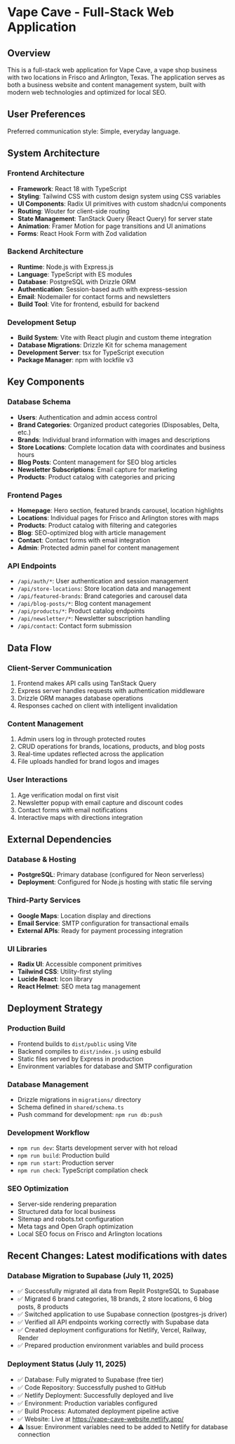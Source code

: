 # Vape Cave - Full-Stack Web Application

## Overview

This is a full-stack web application for Vape Cave, a vape shop business with two locations in Frisco and Arlington, Texas. The application serves as both a business website and content management system, built with modern web technologies and optimized for local SEO.

## User Preferences

Preferred communication style: Simple, everyday language.

## System Architecture

### Frontend Architecture
- **Framework**: React 18 with TypeScript
- **Styling**: Tailwind CSS with custom design system using CSS variables
- **UI Components**: Radix UI primitives with custom shadcn/ui components
- **Routing**: Wouter for client-side routing
- **State Management**: TanStack Query (React Query) for server state
- **Animation**: Framer Motion for page transitions and UI animations
- **Forms**: React Hook Form with Zod validation

### Backend Architecture
- **Runtime**: Node.js with Express.js
- **Language**: TypeScript with ES modules
- **Database**: PostgreSQL with Drizzle ORM
- **Authentication**: Session-based auth with express-session
- **Email**: Nodemailer for contact forms and newsletters
- **Build Tool**: Vite for frontend, esbuild for backend

### Development Setup
- **Build System**: Vite with React plugin and custom theme integration
- **Database Migrations**: Drizzle Kit for schema management
- **Development Server**: tsx for TypeScript execution
- **Package Manager**: npm with lockfile v3

## Key Components

### Database Schema
- **Users**: Authentication and admin access control
- **Brand Categories**: Organized product categories (Disposables, Delta, etc.)
- **Brands**: Individual brand information with images and descriptions
- **Store Locations**: Complete location data with coordinates and business hours
- **Blog Posts**: Content management for SEO blog articles
- **Newsletter Subscriptions**: Email capture for marketing
- **Products**: Product catalog with categories and pricing

### Frontend Pages
- **Homepage**: Hero section, featured brands carousel, location highlights
- **Locations**: Individual pages for Frisco and Arlington stores with maps
- **Products**: Product catalog with filtering and categories
- **Blog**: SEO-optimized blog with article management
- **Contact**: Contact forms with email integration
- **Admin**: Protected admin panel for content management

### API Endpoints
- `/api/auth/*`: User authentication and session management
- `/api/store-locations`: Store location data and management
- `/api/featured-brands`: Brand categories and carousel data
- `/api/blog-posts/*`: Blog content management
- `/api/products/*`: Product catalog endpoints
- `/api/newsletter/*`: Newsletter subscription handling
- `/api/contact`: Contact form submission

## Data Flow

### Client-Server Communication
1. Frontend makes API calls using TanStack Query
2. Express server handles requests with authentication middleware
3. Drizzle ORM manages database operations
4. Responses cached on client with intelligent invalidation

### Content Management
1. Admin users log in through protected routes
2. CRUD operations for brands, locations, products, and blog posts
3. Real-time updates reflected across the application
4. File uploads handled for brand logos and images

### User Interactions
1. Age verification modal on first visit
2. Newsletter popup with email capture and discount codes
3. Contact forms with email notifications
4. Interactive maps with directions integration

## External Dependencies

### Database & Hosting
- **PostgreSQL**: Primary database (configured for Neon serverless)
- **Deployment**: Configured for Node.js hosting with static file serving

### Third-Party Services
- **Google Maps**: Location display and directions
- **Email Service**: SMTP configuration for transactional emails
- **External APIs**: Ready for payment processing integration

### UI Libraries
- **Radix UI**: Accessible component primitives
- **Tailwind CSS**: Utility-first styling
- **Lucide React**: Icon library
- **React Helmet**: SEO meta tag management

## Deployment Strategy

### Production Build
- Frontend builds to `dist/public` using Vite
- Backend compiles to `dist/index.js` using esbuild
- Static files served by Express in production
- Environment variables for database and SMTP configuration

### Database Management
- Drizzle migrations in `migrations/` directory
- Schema defined in `shared/schema.ts`
- Push command for development: `npm run db:push`

### Development Workflow
- `npm run dev`: Starts development server with hot reload
- `npm run build`: Production build
- `npm run start`: Production server
- `npm run check`: TypeScript compilation check

### SEO Optimization
- Server-side rendering preparation
- Structured data for local business
- Sitemap and robots.txt configuration
- Meta tags and Open Graph optimization
- Local SEO focus on Frisco and Arlington locations

## Recent Changes: Latest modifications with dates

### Database Migration to Supabase (July 11, 2025)
- ✅ Successfully migrated all data from Replit PostgreSQL to Supabase
- ✅ Migrated 6 brand categories, 18 brands, 2 store locations, 6 blog posts, 8 products
- ✅ Switched application to use Supabase connection (postgres-js driver)
- ✅ Verified all API endpoints working correctly with Supabase data
- ✅ Created deployment configurations for Netlify, Vercel, Railway, Render
- ✅ Prepared production environment variables and build process

### Deployment Status (July 11, 2025)
- ✅ Database: Fully migrated to Supabase (free tier)
- ✅ Code Repository: Successfully pushed to GitHub  
- ✅ Netlify Deployment: Successfully deployed and live
- ✅ Environment: Production variables configured
- ✅ Build Process: Automated deployment pipeline active
- ✅ Website: Live at https://vape-cave-website.netlify.app/
- ⚠️ Issue: Environment variables need to be added to Netlify for database connection